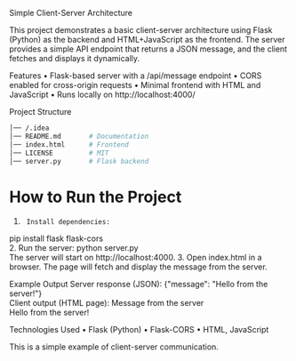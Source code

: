 Simple Client-Server Architecture

This project demonstrates a basic client-server architecture using Flask (Python) as the backend and HTML+JavaScript as the frontend. The server provides a simple API endpoint that returns a JSON message, and the client fetches and displays it dynamically.

Features
	•	Flask-based server with a /api/message endpoint
	•	CORS enabled for cross-origin requests
	•	Minimal frontend with HTML and JavaScript
	•	Runs locally on http://localhost:4000/

Project Structure

```sh
│── /.idea
│── README.md       # Documentation
│── index.html      # Frontend  
│── LICENSE         # MIT
│── server.py       # Flask backend
```
# How to Run the Project

1.      Install dependencies:
  pip install flask flask-cors  
2.	Run the server:
  python server.py  
  The server will start on http://localhost:4000.
3.	Open index.html in a browser. The page will fetch and display the message from the server.

Example Output
Server response (JSON):
{"message": "Hello from the server!"}  
Client output (HTML page):
Message from the server  
Hello from the server!  

Technologies Used
	•	Flask (Python)
	•	Flask-CORS
	•	HTML, JavaScript

This is a simple example of client-server communication.
